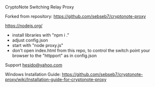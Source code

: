 CryptoNote Switching Relay Proxy

Forked from repository: https://github.com/sebseb7/cryptonote-proxy

https://nodejs.org/

- install libraries with "npm i ."
- adjust config.json
- start with "node proxy.js"
- don't open index.html from this repo, to control the switch point your browser to the "httpport" as in config.json

Support hesido@yahoo.com

Windows Installation Guide: https://github.com/sebseb7/cryptonote-proxy/wiki/Installation-guide-for-cryptonote-proxy
